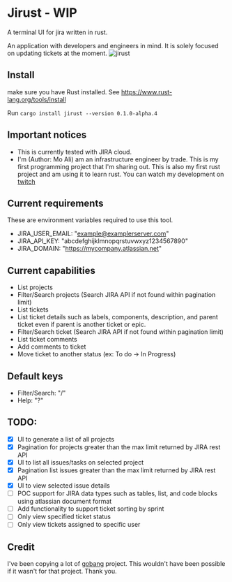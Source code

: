 # Jirust - WIP
A terminal UI for jira written in rust.

An application with developers and engineers in mind.  It is solely focused on updating tickets at the moment.
![jirust](https://user-images.githubusercontent.com/7011993/225179809-b4683ea5-93e5-4c4c-abf5-e6534df0f5a3.gif)

## Install
make sure you have Rust installed.  See https://www.rust-lang.org/tools/install

Run `cargo install jirust --version 0.1.0-alpha.4`

## Important notices
* This is currently tested with JIRA cloud.
* I'm (Author: Mo Ali) am an infrastructure engineer by trade.  This is my first programming project that I'm sharing out.  This is also my first rust project and am using it to learn rust.  You can watch my development on [twitch](https://www.twitch.tv/mo_ali141)

## Current requirements

These are environment variables required to use this tool.

* JIRA_USER_EMAIL: "example@examplerserver.com" 
* JIRA_API_KEY: "abcdefghijklmnopqrstuvwxyz1234567890"
* JIRA_DOMAIN: "https://mycompany.atlassian.net"

## Current capabilities
* List projects
* Filter/Search projects (Search JIRA API if not found within pagination limit)
* List tickets
* List ticket details such as labels, components, description, and parent ticket even if parent is another ticket or epic.
* Filter/Search ticket (Search JIRA API if not found within pagination limit)
* List ticket comments
* Add comments to ticket
* Move ticket to another status (ex: To do -> In Progress)

## Default keys
* Filter/Search: "/"
* Help: "?"

## TODO:
- [X] UI to generate a list of all projects
- [X] Pagination for projects greater than the max limit returned by JIRA rest API
- [X] UI to list all issues/tasks on selected project
- [X] Pagination list issues greater than the max limit returned by JIRA rest API
- [X] UI to view selected issue details
- [ ] POC support for JIRA data types such as tables, list, and code blocks using atlassian document format
- [ ] Add functionality to support ticket sorting by sprint
- [ ] Only view specified ticket status
- [ ] Only view tickets assigned to specific user

## Credit
I've been copying a lot of [gobang](https://github.com/TaKO8Ki/gobang/tree/main) project.  This wouldn't have been possible if it wasn't for that project.  Thank you.

